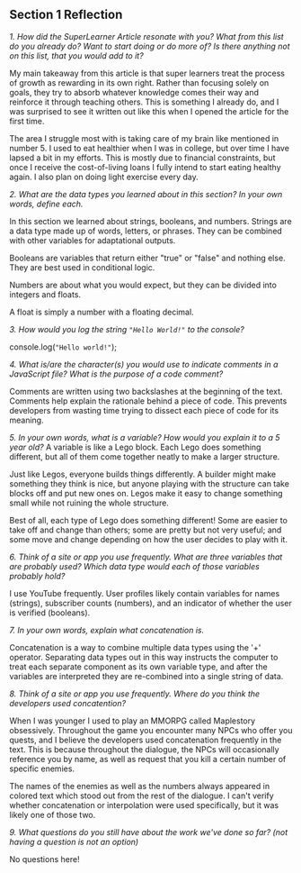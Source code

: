 ## Section 1 Reflection

*1. How did the SuperLearner Article resonate with you? What from this list do you already do? Want to start doing or do more of? Is there anything not on this list, that you would add to it?*


My main takeaway from this article is that super learners treat the process of growth as rewarding in its own right. Rather than focusing solely on goals, they try to absorb whatever knowledge comes their way and reinforce it through teaching others. This is something I already do, and I was surprised to see it written out like this when I opened the article for the first time.


The area I struggle most with is taking care of my brain like mentioned in number 5. I used to eat healthier when I was in college, but over time I have lapsed a bit in my efforts. This is mostly due to financial constraints, but once I receive the cost-of-living loans I fully intend to start eating healthy again. I also plan on doing light exercise every day.

*2. What are the data types you learned about in this section? In your own words, define each.*

In this section we learned about strings, booleans, and numbers.
Strings are a data type made up of words, letters, or phrases.
They can be combined with other variables for adaptational outputs.

Booleans are variables that return either "true" or "false" and nothing else.
They are best used in conditional logic.

Numbers are about what you would expect, but they can be divided into integers and floats.

A float is simply a number with a floating decimal.

*3. How would you log the string `"Hello World!"` to the console?*

console.log(`"Hello world!"`);

*4. What is/are the character(s) you would use to indicate comments in a JavaScript file? What is the purpose of a code comment?*

Comments are written using two backslashes at the beginning of the text.
Comments help explain the rationale behind a piece of code.
This prevents developers from wasting time trying to dissect each piece of code for its meaning.

*5. In your own words, what is a variable? How would you explain it to a 5 year old?*
A variable is like a Lego block. Each Lego does something different, but all of them come together neatly to make a larger structure.

Just like Legos, everyone builds things differently. A builder might make something they think is nice, but anyone playing with the structure can take blocks off and put new ones on. Legos make it easy to change something small while not ruining the whole structure.

Best of all, each type of Lego does something different! Some are easier to take off and change than others; some are pretty but not very useful; and some move and change depending on how the user decides to play with it.

*6. Think of a site or app you use frequently. What are three variables that are probably used? Which data type would each of those variables probably hold?*

I use YouTube frequently. User profiles likely contain variables for names (strings), subscriber counts (numbers), and an indicator of whether the user is verified (booleans).

*7. In your own words, explain what concatenation is.*

Concatenation is a way to combine multiple data types using the '+' operator. Separating data types out in this way instructs the computer to treat each separate component as its own variable type, and after the variables are interpreted they are re-combined into a single string of data.

*8. Think of a site or app you use frequently. Where do you think the developers used concatention?*

When I was younger I used to play an MMORPG called Maplestory obsessively. Throughout the game you encounter many NPCs who offer you quests, and I believe the developers used concatenation frequently in the text. This is because throughout the dialogue, the NPCs will occasionally reference you by name, as well as request that you kill a certain number of specific enemies.

The names of the enemies as well as the numbers always appeared in colored text which stood out from the rest of the dialogue. I can't verify whether concatenation or interpolation were used specifically, but it was likely one of those two.

*9. What questions do you still have about the work we've done so far? (not having a question is not an option)*

No questions here!
